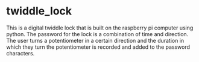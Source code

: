 # twiddle_lock
This is a digital twiddle lock that is built on the raspberry pi computer using python.
The password for the lock is a combination of time and direction. The user turns a potentiometer in a certain direction and the duration in which
they turn the potentiometer is recorded and added to the password characters.
